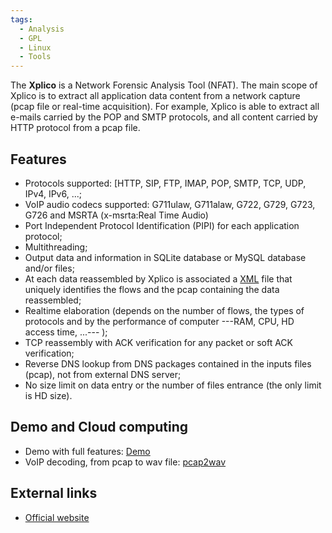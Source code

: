 ```yaml
---
tags:
  - Analysis
  - GPL
  - Linux
  - Tools
---
```

The **Xplico** is a Network Forensic Analysis Tool (NFAT). The main
scope of Xplico is to extract all application data content from a
network capture (pcap file or real-time acquisition). For example,
Xplico is able to extract all e-mails carried by the POP and SMTP
protocols, and all content carried by HTTP protocol from a pcap file.

## Features

- Protocols supported: [HTTP, SIP, FTP, IMAP, POP, SMTP, TCP, UDP, IPv4,
  IPv6, ...;
- VoIP audio codecs supported: G711ulaw, G711alaw, G722, G729, G723,
  G726 and MSRTA (x-msrta:Real Time Audio)
- Port Independent Protocol Identification (PIPI) for each application
  protocol;
- Multithreading;
- Output data and information in SQLite database or MySQL database
  and/or files;
- At each data reassembled by Xplico is associated a
  [XML](xml.md) file that uniquely identifies the flows and the
  pcap containing the data reassembled;
- Realtime elaboration (depends on the number of flows, the types of
  protocols and by the performance of computer ---RAM, CPU, HD access
  time, ...--- );
- TCP reassembly with ACK verification for any packet or soft ACK
  verification;
- Reverse DNS lookup from DNS packages contained in the inputs files
  (pcap), not from external DNS server;
- No size limit on data entry or the number of files entrance (the only
  limit is HD size).

## Demo and Cloud computing

* Demo with full features: [Demo](https://demo.xplico.org/)
* VoIP decoding, from pcap to wav file:
  [pcap2wav](https://pcap2wav.xplico.org/)

## External links

* [Official website](https://www.xplico.org/)
